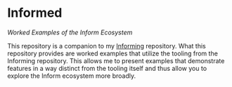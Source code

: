 # Informed

_Worked Examples of the Inform Ecosystem_

This repository is a companion to my [Informing](https://github.com/jeffnyman/informing) repository. What this repository provides are worked examples that utilize the tooling from the Informing repository. This allows me to present examples that demonstrate features in a way distinct from the tooling itself and thus allow you to explore the Inform ecosystem more broadly.
